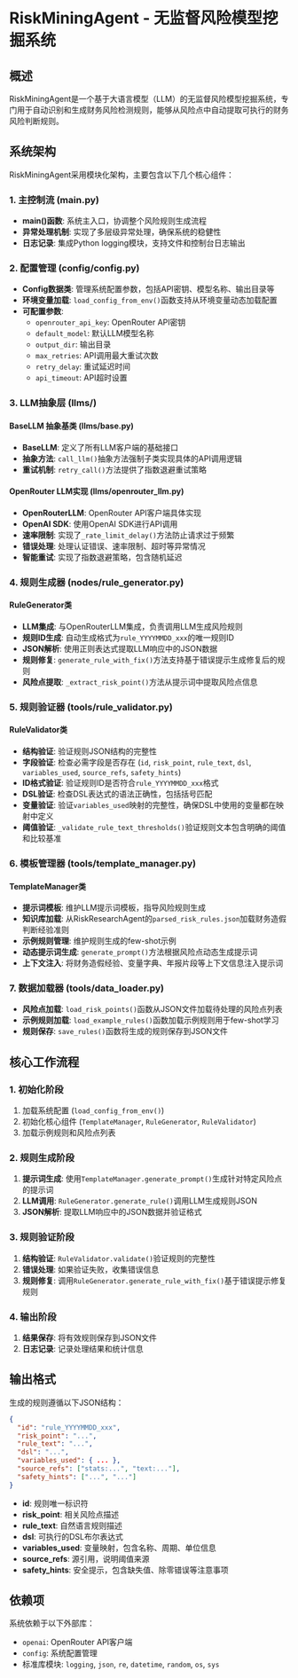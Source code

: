 # RiskMiningAgent - 无监督风险模型挖掘系统

## 概述

RiskMiningAgent是一个基于大语言模型（LLM）的无监督风险模型挖掘系统，专门用于自动识别和生成财务风险检测规则，能够从风险点中自动提取可执行的财务风险判断规则。

## 系统架构

RiskMiningAgent采用模块化架构，主要包含以下几个核心组件：

### 1. 主控制流 (main.py)
- **main()函数**: 系统主入口，协调整个风险规则生成流程
- **异常处理机制**: 实现了多层级异常处理，确保系统的稳健性
- **日志记录**: 集成Python logging模块，支持文件和控制台日志输出

### 2. 配置管理 (config/config.py)
- **Config数据类**: 管理系统配置参数，包括API密钥、模型名称、输出目录等
- **环境变量加载**: `load_config_from_env()`函数支持从环境变量动态加载配置
- **可配置参数**:
  - `openrouter_api_key`: OpenRouter API密钥
  - `default_model`: 默认LLM模型名称
  - `output_dir`: 输出目录
  - `max_retries`: API调用最大重试次数
  - `retry_delay`: 重试延迟时间
  - `api_timeout`: API超时设置

### 3. LLM抽象层 (llms/)

#### BaseLLM 抽象基类 (llms/base.py)
- **BaseLLM**: 定义了所有LLM客户端的基础接口
- **抽象方法**: `call_llm()`抽象方法强制子类实现具体的API调用逻辑
- **重试机制**: `retry_call()`方法提供了指数退避重试策略

#### OpenRouter LLM实现 (llms/openrouter_llm.py)
- **OpenRouterLLM**: OpenRouter API客户端具体实现
- **OpenAI SDK**: 使用OpenAI SDK进行API调用
- **速率限制**: 实现了`_rate_limit_delay()`方法防止请求过于频繁
- **错误处理**: 处理认证错误、速率限制、超时等异常情况
- **智能重试**: 实现了指数退避策略，包含随机延迟

### 4. 规则生成器 (nodes/rule_generator.py)

#### RuleGenerator类
- **LLM集成**: 与OpenRouterLLM集成，负责调用LLM生成风险规则
- **规则ID生成**: 自动生成格式为`rule_YYYYMMDD_xxx`的唯一规则ID
- **JSON解析**: 使用正则表达式提取LLM响应中的JSON数据
- **规则修复**: `generate_rule_with_fix()`方法支持基于错误提示生成修复后的规则
- **风险点提取**: `_extract_risk_point()`方法从提示词中提取风险点信息

### 5. 规则验证器 (tools/rule_validator.py)

#### RuleValidator类
- **结构验证**: 验证规则JSON结构的完整性
- **字段验证**: 检查必需字段是否存在 (`id`, `risk_point`, `rule_text`, `dsl`, `variables_used`, `source_refs`, `safety_hints`)
- **ID格式验证**: 验证规则ID是否符合`rule_YYYYMMDD_xxx`格式
- **DSL验证**: 检查DSL表达式的语法正确性，包括括号匹配
- **变量验证**: 验证`variables_used`映射的完整性，确保DSL中使用的变量都在映射中定义
- **阈值验证**: `_validate_rule_text_thresholds()`验证规则文本包含明确的阈值和比较基准

### 6. 模板管理器 (tools/template_manager.py)

#### TemplateManager类
- **提示词模板**: 维护LLM提示词模板，指导风险规则生成
- **知识库加载**: 从RiskResearchAgent的`parsed_risk_rules.json`加载财务造假判断经验准则
- **示例规则管理**: 维护规则生成的few-shot示例
- **动态提示词生成**: `generate_prompt()`方法根据风险点动态生成提示词
- **上下文注入**: 将财务造假经验、变量字典、年报片段等上下文信息注入提示词

### 7. 数据加载器 (tools/data_loader.py)
- **风险点加载**: `load_risk_points()`函数从JSON文件加载待处理的风险点列表
- **示例规则加载**: `load_example_rules()`函数加载示例规则用于few-shot学习
- **规则保存**: `save_rules()`函数将生成的规则保存到JSON文件

## 核心工作流程

### 1. 初始化阶段
1. 加载系统配置 (`load_config_from_env()`)
2. 初始化核心组件 (`TemplateManager`, `RuleGenerator`, `RuleValidator`)
3. 加载示例规则和风险点列表

### 2. 规则生成阶段
1. **提示词生成**: 使用`TemplateManager.generate_prompt()`生成针对特定风险点的提示词
2. **LLM调用**: `RuleGenerator.generate_rule()`调用LLM生成规则JSON
3. **JSON解析**: 提取LLM响应中的JSON数据并验证格式

### 3. 规则验证阶段
1. **结构验证**: `RuleValidator.validate()`验证规则的完整性
2. **错误处理**: 如果验证失败，收集错误信息
3. **规则修复**: 调用`RuleGenerator.generate_rule_with_fix()`基于错误提示修复规则

### 4. 输出阶段
1. **结果保存**: 将有效规则保存到JSON文件
2. **日志记录**: 记录处理结果和统计信息

## 输出格式

生成的规则遵循以下JSON结构：

```json
{
  "id": "rule_YYYYMMDD_xxx",
  "risk_point": "...",
  "rule_text": "...",
  "dsl": "...",
  "variables_used": { ... },
  "source_refs": ["stats:...", "text:..."],
  "safety_hints": ["...", "..."]
}
```

- **id**: 规则唯一标识符
- **risk_point**: 相关风险点描述
- **rule_text**: 自然语言规则描述
- **dsl**: 可执行的DSL布尔表达式
- **variables_used**: 变量映射，包含名称、周期、单位信息
- **source_refs**: 源引用，说明阈值来源
- **safety_hints**: 安全提示，包含缺失值、除零错误等注意事项

## 依赖项

系统依赖于以下外部库：
- `openai`: OpenRouter API客户端
- `config`: 系统配置管理
- 标准库模块: `logging`, `json`, `re`, `datetime`, `random`, `os`, `sys`

